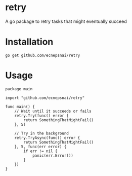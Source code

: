 # retry
A go package to retry tasks that might eventually succeed

# Installation

```
go get github.com/ecnepsnai/retry
```

# Usage

```golang
package main

import "github.com/ecnepsnai/retry"

func main() {
    // Wait until it succeeds or fails
    retry.Try(func() error {
        return SomethingThatMightFail()
    }, 5)

    // Try in the background
    retry.TryAsync(func() error {
        return SomethingThatMightFail()
    }, 5, func(err error) {
        if err != nil {
            panic(err.Error())
        }
    })
}
```